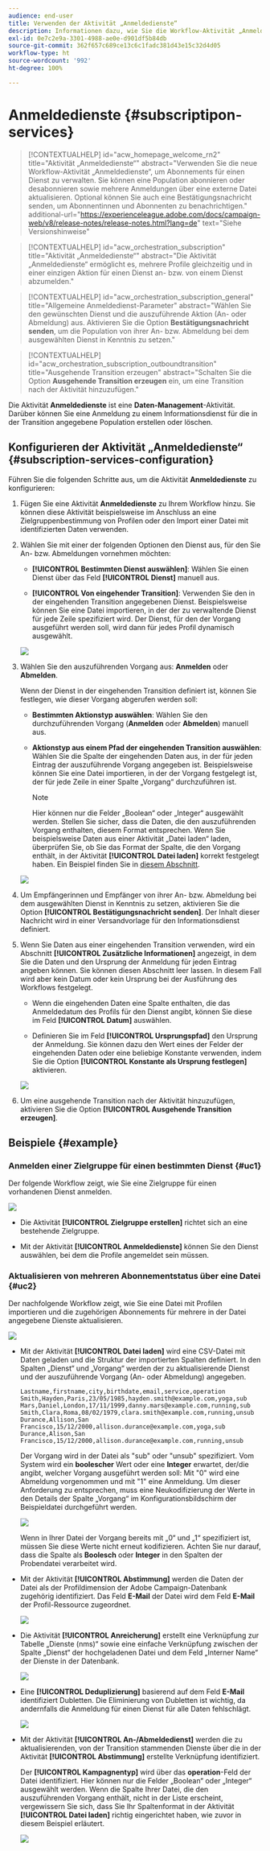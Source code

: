 ```yaml
---
audience: end-user
title: Verwenden der Aktivität „Anmeldedienste“
description: Informationen dazu, wie Sie die Workflow-Aktivität „Anmeldedienste“ verwenden
exl-id: 0e7c2e9a-3301-4988-ae0e-d901df5b84db
source-git-commit: 362f657c689ce13c6c1fadc381d43e15c32d4d05
workflow-type: ht
source-wordcount: '992'
ht-degree: 100%

---
```


# Anmeldedienste {#subscriptipon-services}


>[!CONTEXTUALHELP]
>id="acw_homepage_welcome_rn2"
>title="Aktivität „Anmeldedienste“"
>abstract="Verwenden Sie die neue Workflow-Aktivität „Anmeldedienste“, um Abonnements für einen Dienst zu verwalten. Sie können eine Population abonnieren oder desabonnieren sowie mehrere Anmeldungen über eine externe Datei aktualisieren. Optional können Sie auch eine Bestätigungsnachricht senden, um Abonnentinnen und Abonnenten zu benachrichtigen."
>additional-url="https://experienceleague.adobe.com/docs/campaign-web/v8/release-notes/release-notes.html?lang=de" text="Siehe Versionshinweise"


>[!CONTEXTUALHELP]
>id="acw_orchestration_subscription"
>title="Aktivität „Anmeldedienste“"
>abstract="Die Aktivität „Anmeldedienste“ ermöglicht es, mehrere Profile gleichzeitig und in einer einzigen Aktion für einen Dienst an- bzw. von einem Dienst abzumelden."

>[!CONTEXTUALHELP]
>id="acw_orchestration_subscription_general"
>title="Allgemeine Anmeldedienst-Parameter"
>abstract="Wählen Sie den gewünschten Dienst und die auszuführende Aktion (An- oder Abmeldung) aus. Aktivieren Sie die Option **Bestätigungsnachricht senden**, um die Population von ihrer An- bzw. Abmeldung bei dem ausgewählten Dienst in Kenntnis zu setzen."

>[!CONTEXTUALHELP]
>id="acw_orchestration_subscription_outboundtransition"
>title="Ausgehende Transition erzeugen"
>abstract="Schalten Sie die Option **Ausgehende Transition erzeugen** ein, um eine Transition nach der Aktivität hinzuzufügen."

Die Aktivität **Anmeldedienste** ist eine **Daten-Management**-Aktivität. Darüber können Sie eine Anmeldung zu einem Informationsdienst für die in der Transition angegebene Population erstellen oder löschen.

## Konfigurieren der Aktivität „Anmeldedienste“ {#subscription-services-configuration}

Führen Sie die folgenden Schritte aus, um die Aktivität **Anmeldedienste** zu konfigurieren:

1. Fügen Sie eine Aktivität **Anmeldedienste** zu Ihrem Workflow hinzu. Sie können diese Aktivität beispielsweise im Anschluss an eine Zielgruppenbestimmung von Profilen oder den Import einer Datei mit identifizierten Daten verwenden.

1. Wählen Sie mit einer der folgenden Optionen den Dienst aus, für den Sie An- bzw. Abmeldungen vornehmen möchten:

   * **[!UICONTROL Bestimmten Dienst auswählen]**: Wählen Sie einen Dienst über das Feld **[!UICONTROL Dienst]** manuell aus.

   * **[!UICONTROL Von eingehender Transition]**: Verwenden Sie den in der eingehenden Transition angegebenen Dienst. Beispielsweise können Sie eine Datei importieren, in der der zu verwaltende Dienst für jede Zeile spezifiziert wird. Der Dienst, für den der Vorgang ausgeführt werden soll, wird dann für jedes Profil dynamisch ausgewählt.

   ![](../assets/workflow-subscription-service.png)

1. Wählen Sie den auszuführenden Vorgang aus: **Anmelden** oder **Abmelden**.

   Wenn der Dienst in der eingehenden Transition definiert ist, können Sie festlegen, wie dieser Vorgang abgerufen werden soll:

   * **Bestimmten Aktionstyp auswählen**: Wählen Sie den durchzuführenden Vorgang (**Anmelden** oder **Abmelden**) manuell aus.

   * **Aktionstyp aus einem Pfad der eingehenden Transition auswählen**: Wählen Sie die Spalte der eingehenden Daten aus, in der für jeden Eintrag der auszuführende Vorgang angegeben ist. Beispielsweise können Sie eine Datei importieren, in der der Vorgang festgelegt ist, der für jede Zeile in einer Spalte „Vorgang“ durchzuführen ist. 

     >[!NOTE]
     >
     >Hier können nur die Felder „Boolean“ oder „Integer“ ausgewählt werden. Stellen Sie sicher, dass die Daten, die den auszuführenden Vorgang enthalten, diesem Format entsprechen. Wenn Sie beispielsweise Daten aus einer Aktivität „Datei laden“ laden, überprüfen Sie, ob Sie das Format der Spalte, die den Vorgang enthält, in der Aktivität **[!UICONTROL Datei laden]** korrekt festgelegt haben. Ein Beispiel finden Sie in [diesem Abschnitt](#uc2).

   ![](../assets/workflow-subscription-service-inbound.png)

1. Um Empfängerinnen und Empfänger von ihrer An- bzw. Abmeldung bei dem ausgewählten Dienst in Kenntnis zu setzen, aktivieren Sie die Option **[!UICONTROL Bestätigungsnachricht senden]**. Der Inhalt dieser Nachricht wird in einer Versandvorlage für den Informationsdienst definiert.

1. Wenn Sie Daten aus einer eingehenden Transition verwenden, wird ein Abschnitt **[!UICONTROL Zusätzliche Informationen]** angezeigt, in dem Sie die Daten und den Ursprung der Anmeldung für jeden Eintrag angeben können. Sie können diesen Abschnitt leer lassen. In diesem Fall wird aber kein Datum oder kein Ursprung bei der Ausführung des Workflows festgelegt.

   * Wenn die eingehenden Daten eine Spalte enthalten, die das Anmeldedatum des Profils für den Dienst angibt, können Sie diese im Feld **[!UICONTROL Datum]** auswählen.

   * Definieren Sie im Feld **[!UICONTROL Ursprungspfad]** den Ursprung der Anmeldung. Sie können dazu den Wert eines der Felder der eingehenden Daten oder eine beliebige Konstante verwenden, indem Sie die Option **[!UICONTROL Konstante als Ursprung festlegen]** aktivieren. 

   ![](../assets/workflow-subscription-service-additional.png)

1. Um eine ausgehende Transition nach der Aktivität hinzuzufügen, aktivieren Sie die Option **[!UICONTROL Ausgehende Transition erzeugen]**.

## Beispiele {#example}

### Anmelden einer Zielgruppe für einen bestimmten Dienst {#uc1}

Der folgende Workflow zeigt, wie Sie eine Zielgruppe für einen vorhandenen Dienst anmelden.

![](../assets/workflow-subscription-service-uc1.png)

* Die Aktivität **[!UICONTROL Zielgruppe erstellen]** richtet sich an eine bestehende Zielgruppe.

* Mit der Aktivität **[!UICONTROL Anmeldedienste]** können Sie den Dienst auswählen, bei dem die Profile angemeldet sein müssen.

### Aktualisieren von mehreren Abonnementstatus über eine Datei {#uc2}

Der nachfolgende Workflow zeigt, wie Sie eine Datei mit Profilen importieren und die zugehörigen Abonnements für mehrere in der Datei angegebene Dienste aktualisieren.

![](../assets/workflow-subscription-service-uc2.png)

* Mit der Aktivität **[!UICONTROL Datei laden]** wird eine CSV-Datei mit Daten geladen und die Struktur der importierten Spalten definiert. In den Spalten „Dienst“ und „Vorgang“ werden der zu aktualisierende Dienst und der auszuführende Vorgang (An- oder Abmeldung) angegeben.

  ```
  Lastname,firstname,city,birthdate,email,service,operation
  Smith,Hayden,Paris,23/05/1985,hayden.smith@example.com,yoga,sub
  Mars,Daniel,London,17/11/1999,danny.mars@example.com,running,sub
  Smith,Clara,Roma,08/02/1979,clara.smith@example.com,running,unsub
  Durance,Allison,San Francisco,15/12/2000,allison.durance@example.com,yoga,sub
  Durance,Alison,San Francisco,15/12/2000,allison.durance@example.com,running,unsub
  ```

  Der Vorgang wird in der Datei als &quot;sub&quot; oder &quot;unsub&quot; spezifiziert. Vom System wird ein **boolescher** Wert oder eine **Integer** erwartet, der/die angibt, welcher Vorgang ausgeführt werden soll: Mit &quot;0&quot; wird eine Abmeldung vorgenommen und mit &quot;1&quot; eine Anmeldung. Um dieser Anforderung zu entsprechen, muss eine Neukodifizierung der Werte in den Details der Spalte „Vorgang“ im Konfigurationsbildschirm der Beispieldatei durchgeführt werden.

  ![](../assets/workflow-subscription-service-uc2-mapping.png)

  Wenn in Ihrer Datei der Vorgang bereits mit „0“ und „1“ spezifiziert ist, müssen Sie diese Werte nicht erneut kodifizieren. Achten Sie nur darauf, dass die Spalte als **Boolesch** oder **Integer** in den Spalten der Probendatei verarbeitet wird.

* Mit der Aktivität **[!UICONTROL Abstimmung]** werden die Daten der Datei als der Profildimension der Adobe Campaign-Datenbank zugehörig identifiziert. Das Feld **E-Mail** der Datei wird dem Feld **E-Mail** der Profil-Ressource zugeordnet.

  ![](../assets/workflow-subscription-service-uc2-enrichment.png)

* Die Aktivität **[!UICONTROL Anreicherung]** erstellt eine Verknüpfung zur Tabelle „Dienste (nms)“ sowie eine einfache Verknüpfung zwischen der Spalte „Dienst“ der hochgeladenen Datei und dem Feld „Interner Name“ der Dienste in der Datenbank.

  ![](../assets/workflow-subscription-service-uc2-enrichment.png)

* Eine **[!UICONTROL Deduplizierung]** basierend auf dem Feld **E-Mail** identifiziert Dubletten. Die Eliminierung von Dubletten ist wichtig, da andernfalls die Anmeldung für einen Dienst für alle Daten fehlschlägt.

  ![](../assets/workflow-subscription-service-uc2-dedup.png)

* Mit der Aktivität **[!UICONTROL An-/Abmeldedienst]** werden die zu aktualisierenden, von der Transition stammenden Dienste über die in der Aktivität **[!UICONTROL Abstimmung]** erstellte Verknüpfung identifiziert.

  Der **[!UICONTROL Kampagnentyp]** wird über das **operation**-Feld der Datei identifiziert. Hier können nur die Felder „Boolean“ oder „Integer“ ausgewählt werden. Wenn die Spalte Ihrer Datei, die den auszuführenden Vorgang enthält, nicht in der Liste erscheint, vergewissern Sie sich, dass Sie Ihr Spaltenformat in der Aktivität **[!UICONTROL Datei laden]** richtig eingerichtet haben, wie zuvor in diesem Beispiel erläutert.

  ![](../assets/workflow-subscription-service-uc2-subscription.png)
